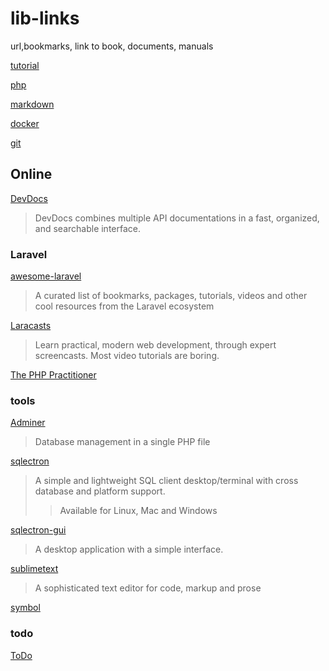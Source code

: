 # lib-links
url,bookmarks, link to book, documents, manuals

[tutorial](man/tutorial.md)

[php](man/php.md)

[markdown](man/markdown.md)

[docker](man/docker.md)

[git](man/git.md)

## Online

[DevDocs](https://devdocs.io/)
> DevDocs combines
> multiple API documentations
> in a fast, organized, and searchable interface.

### Laravel 

[awesome-laravel](https://github.com/chiraggude/awesome-laravel)
> A curated list of bookmarks, packages, tutorials, videos
> and other cool resources from the Laravel ecosystem 

[Laracasts](https://laracasts.com)
> Learn practical, modern web development, through expert screencasts.
> Most video tutorials are boring.

[The PHP Practitioner](https://laracasts.com/series/php-for-beginners)


### tools

[Adminer](https://www.adminer.org/en/)
> Database management in a single PHP file

[sqlectron](https://sqlectron.github.io/)
> A simple and lightweight SQL client desktop/terminal
> with cross database and platform support.
>> Available for Linux, Mac and Windows

[sqlectron-gui](https://github.com/sqlectron/sqlectron-gui/releases)
> A desktop application with a simple interface.

[sublimetext](https://www.sublimetext.com/)
> A sophisticated text editor for code, markup and prose

[symbol](./man/symbol.md)

### todo

[ToDo](man/todo.md)
